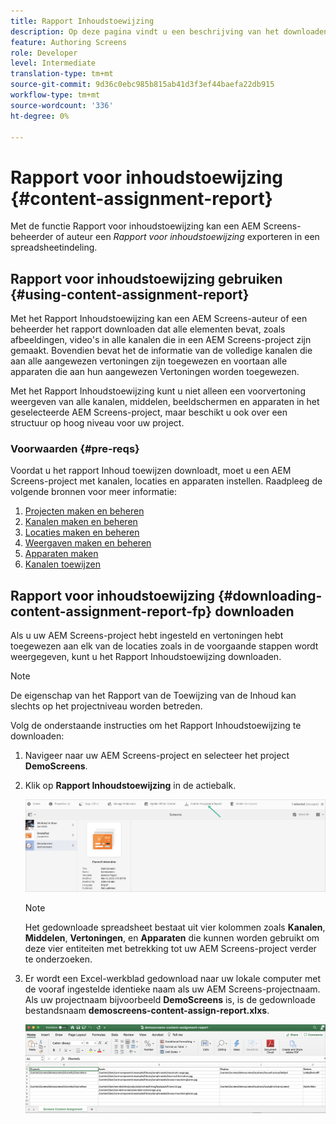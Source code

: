 ```yaml
---
title: Rapport Inhoudstoewijzing
description: Op deze pagina vindt u een beschrijving van het downloaden en gebruiken van het rapport Inhoudstoewijzing.
feature: Authoring Screens
role: Developer
level: Intermediate
translation-type: tm+mt
source-git-commit: 9d36c0ebc985b815ab41d3f3ef44baefa22db915
workflow-type: tm+mt
source-wordcount: '336'
ht-degree: 0%

---
```



# Rapport voor inhoudstoewijzing {#content-assignment-report}

Met de functie Rapport voor inhoudstoewijzing kan een AEM Screens-beheerder of auteur een *Rapport voor inhoudstoewijzing* exporteren in een spreadsheetindeling.

## Rapport voor inhoudstoewijzing gebruiken {#using-content-assignment-report}

Met het Rapport Inhoudstoewijzing kan een AEM Screens-auteur of een beheerder het rapport downloaden dat alle elementen bevat, zoals afbeeldingen, video&#39;s in alle kanalen die in een AEM Screens-project zijn gemaakt. Bovendien bevat het de informatie van de volledige kanalen die aan alle aangewezen vertoningen zijn toegewezen en voortaan alle apparaten die aan hun aangewezen Vertoningen worden toegewezen.

Met het Rapport Inhoudstoewijzing kunt u niet alleen een voorvertoning weergeven van alle kanalen, middelen, beeldschermen en apparaten in het geselecteerde AEM Screens-project, maar beschikt u ook over een structuur op hoog niveau voor uw project.


### Voorwaarden {#pre-reqs}

Voordat u het rapport Inhoud toewijzen downloadt, moet u een AEM Screens-project met kanalen, locaties en apparaten instellen.
Raadpleeg de volgende bronnen voor meer informatie:

1. [Projecten maken en beheren](/help/user-guide/creating-a-screens-project.md)
1. [Kanalen maken en beheren](/help/user-guide/managing-channels.md)
1. [Locaties maken en beheren](/help/user-guide/managing-locations.md)
1. [Weergaven maken en beheren](/help/user-guide/managing-displays.md)
1. [Apparaten maken](/help/user-guide/managing-devices.md)
1. [Kanalen toewijzen](/help/user-guide/channel-assignment-latest-fp.md)


## Rapport voor inhoudstoewijzing {#downloading-content-assignment-report-fp} downloaden

Als u uw AEM Screens-project hebt ingesteld en vertoningen hebt toegewezen aan elk van de locaties zoals in de voorgaande stappen wordt weergegeven, kunt u het Rapport Inhoudstoewijzing downloaden.

>[!NOTE]
>De eigenschap van het Rapport van de Toewijzing van de Inhoud kan slechts op het projectniveau worden betreden.

Volg de onderstaande instructies om het Rapport Inhoudstoewijzing te downloaden:

1. Navigeer naar uw AEM Screens-project en selecteer het project **DemoScreens**.

1. Klik op **Rapport Inhoudstoewijzing** in de actiebalk.

   ![afbeelding](/help/user-guide/assets/content-assignment-report/can-download.png)

   >[!NOTE]
   >Het gedownloade spreadsheet bestaat uit vier kolommen zoals **Kanalen**, **Middelen**, **Vertoningen**, en **Apparaten** die kunnen worden gebruikt om deze vier entiteiten met betrekking tot uw AEM Screens-project verder te onderzoeken.

1. Er wordt een Excel-werkblad gedownload naar uw lokale computer met de vooraf ingestelde identieke naam als uw AEM Screens-projectnaam. Als uw projectnaam bijvoorbeeld **DemoScreens** is, is de gedownloade bestandsnaam **demoscreens-content-assign-report.xlxs**.

   ![afbeelding](/help/user-guide/assets/content-assignment-report/car-download1.png)


